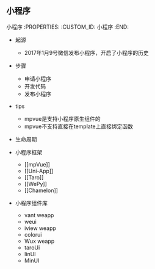 小程序
---------------------------

小程序
   :PROPERTIES:
   :CUSTOM_ID: 小程序
   :END:

- 起源

  - 2017年1月9号微信发布小程序，开启了小程序的历史

- 步骤

  - 申请小程序
  - 开发代码
  - 发布小程序

- tips

  - mpvue是支持小程序原生组件的
  - mpvue不支持直接在template上直接绑定函数

- 生命周期
- 小程序框架

  - [[mpVue]]
  - [[Uni-App]]
  - [[Taro]]
  - [[WePy]]
  - [[Chamelon]]

- 小程序组件库

  - vant weapp
  - weui
  - iview weapp
  - colorui
  - Wux weapp
  - taroUi
  - linUI
  - MinUI
